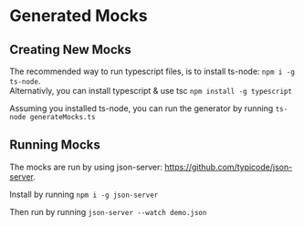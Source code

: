 # Generated Mocks

## Creating New Mocks

The recommended way to run typescript files, is to install ts-node: `npm i -g ts-node`.  
Alternativly, you can install typescript & use tsc `npm install -g typescript`

Assuming you installed ts-node, you can run the generator by running `ts-node generateMocks.ts`

## Running Mocks

The mocks are run by using json-server: https://github.com/typicode/json-server.

Install by running `npm i -g json-server`

Then run by running `json-server --watch demo.json`
